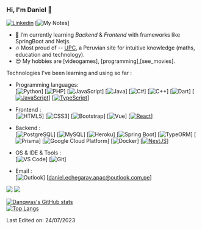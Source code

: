 ### Hi, I'm Daniel 👋 

[![Linkedin](https://img.shields.io/badge/-LinkedIn-blue?style=flat&logo=Linkedin&logoColor=white&link=https://www.linkedin.com/in/dinhanhthi/)](https://www.linkedin.com/in/daniel-jes%C3%BAs-echegaray-apac-a21942228/)
[![My Notes](https://img.shields.io/badge/-My%20Notes-009e22?style=flat&logo=data:image/png;base64,iVBORw0KGgoAAAANSUhEUgAAAA4AAAARCAQAAABHwVUUAAAAxklEQVQYlYWROw6BQRSFp1LRW4BaqUCswAJsQYJoJDQsAI0VSIgIpUKjIgqxAIlGoSXexPNz+ecvMDi3uvnmzD0zVymFkwI9ui/Vo4JH4SDEhE9diSkCZMkzZ0Wblq6pwBspJdcGWUgzJEqDOk3S1DTES5IyGwbi37FmL0eqNnQToc+RMQkZkCVHnI4NXYQZcZZmz/ZZOy429JGhJIHepQP5ZeKn/jr1zJMZWmkPZmi9c/ktUNCAtNP625kZ/tqKeuQtmvd5B5bhnUU8EVlfAAAAAElFTkSuQmCC&link=https://tenor.com/view/kirby-headphones-dance-cute-shaking-gif-17762158)]


- 🌱 I’m currently learning *Backend* & *Frontend* with frameworks like SpringBoot and Netjs.
- 🔥 Most proud of -- [UPC](https://www.upc.edu.pe/), a Peruvian site for intuitive knowledge (maths, education and technology).
- 😍 My hobbies are [videogames], [programming],[see_movies].
        

Technologies I've been learning and using so far :

- Programming languages: <br />
    [![Python](https://img.shields.io/badge/Python-FFD43B?style=for-the-badge&logo=python&logoColor=blue)]
    [![PHP](https://img.shields.io/badge/PHP-777BB4?style=for-the-badge&logo=php&logoColor=white)]
    [![JavaScript](https://img.shields.io/badge/JavaScript-323330?style=for-the-badge&logo=javascript&logoColor=F7DF1E)]
    [![Java](https://img.shields.io/badge/Java-ED8B00?style=for-the-badge&logo=java&logoColor=white)]
    [![C#](https://img.shields.io/badge/C%23-239120?style=for-the-badge&logo=c-sharp&logoColor=white)]
    [![C++](https://img.shields.io/badge/C%2B%2B-00599C?style=for-the-badge&logo=c%2B%2B&logoColor=white)]
    [![Dart](https://img.shields.io/badge/Dart-0175C2?style=for-the-badge&logo=dart&logoColor=white)]
    [[![JavaScript](https://img.shields.io/badge/JavaScript-323330?style=for-the-badge&logo=javascript&logoColor=F7DF1E)](https://developer.mozilla.org/en-US/docs/Web/JavaScript)]
    [[![TypeScript](https://img.shields.io/badge/TypeScript-007ACC?style=for-the-badge&logo=typescript&logoColor=white)](https://www.typescriptlang.org/)]

   

- Frontend : <br />
    [![HTML5](https://img.shields.io/badge/HTML5-E34F26?style=for-the-badge&logo=html5&logoColor=white)]
    [![CSS3](https://img.shields.io/badge/CSS3-1572B6?style=for-the-badge&logo=css3&logoColor=white)]
    [![Bootstrap](https://img.shields.io/badge/Bootstrap-563D7C?style=for-the-badge&logo=bootstrap&logoColor=white)]
    [![Vue](https://img.shields.io/badge/Vue.js-35495E?style=for-the-badge&logo=vuedotjs&logoColor=4FC08D)]
    [[![React](https://img.shields.io/badge/React-61DAFB?style=for-the-badge&logo=react&logoColor=white)](https://reactjs.org)]
- Backend : <br />
    [![PostgreSQL](https://img.shields.io/badge/PostgreSQL-316192?style=for-the-badge&logo=postgresql&logoColor=white)]
    [![MySQL](https://img.shields.io/badge/MySQL-005C84?style=for-the-badge&logo=mysql&logoColor=white)]
    [![Heroku](https://img.shields.io/badge/Heroku-430098?style=for-the-badge&logo=heroku&logoColor=white)]
    [![Spring Boot](https://img.shields.io/badge/Spring_Boot-F2F4F9?style=for-the-badge&logo=spring-boot)]
    [![TypeORM](https://img.shields.io/badge/TypeORM-E83524?style=for-the-badge&logo=typeorm&logoColor=white)]
    [![Prisma](https://img.shields.io/badge/Prisma-2D3748?style=for-the-badge&logo=prisma&logoColor=white)]
    [![Google Cloud Platform](https://img.shields.io/badge/Google_Cloud_Platform-4285F4?style=for-the-badge&logo=google-cloud&logoColor=white)]
    [![Docker](https://img.shields.io/badge/Docker-2496ED?style=for-the-badge&logo=docker&logoColor=white)]
    [[![NestJS](https://img.shields.io/badge/NestJS-E0234E?style=for-the-badge&logo=nestjs&logoColor=white)](https://nestjs.com)]



- OS & IDE & Tools : <br />
    [![VS Code](https://img.shields.io/badge/Visual_Studio_Code-0078D4?style=for-the-badge&logo=visual%20studio%20code&logoColor=white)]
    [![Git](https://img.shields.io/badge/GIT-E44C30?style=for-the-badge&logo=git&logoColor=white)]
- Email : <br/>
    [![Outlook](https://img.shields.io/badge/Outlook-0078D4?style=for-the-badge&logo=microsoft-outlook&logoColor=white)]
    [daniel.echegaray.apac@outlook.com.pe]

[![](https://visitcount.itsvg.in/api?id=danqwas&label=Profile%20Views&color=1&icon=5&pretty=true)](https://visitcount.itsvg.in)
![](https://komarev.com/ghpvc/?danqwas)

[![Danqwas's GitHub stats](https://github-readme-stats.vercel.app/api?username=danqwas&show_icons=true&theme=monokai)](https://github.com/danqwas/github-readme-stats)
<br />
[![Top Langs](https://github-readme-stats.vercel.app/api/top-langs/?username=danqwas&layout=compact)](https://github.com/danqwas/github-readme-stats)

Last Edited on: 24/07/2023
